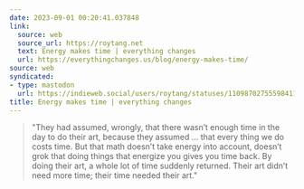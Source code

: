 ```yaml
---
date: 2023-09-01 00:20:41.037848
link:
  source: web
  source_url: https://roytang.net
  text: Energy makes time | everything changes
  url: https://everythingchanges.us/blog/energy-makes-time/
source: web
syndicated:
- type: mastodon
  url: https://indieweb.social/users/roytang/statuses/110987027555984113
title: Energy makes time | everything changes
---
```


> "They had assumed, wrongly, that there wasn’t enough time in the day to do their art, because they assumed ... that every thing we do costs time. But that math doesn’t take energy into account, doesn’t grok that doing things that energize you gives you time back. By doing their art, a whole lot of time suddenly returned. Their art didn’t need more time; their time needed their art."